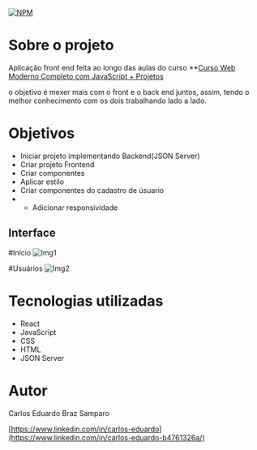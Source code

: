 [![NPM](https://img.shields.io/npm/l/react)](https://github.com/cadusamparo/Cadastro-de-Usuario/blob/main/LICENSE)

# Sobre o projeto

Aplicação front end feita ao longo das aulas do curso **[Curso Web Moderno Completo com JavaScript + Projetos](https://www.udemy.com/course/curso-web/)

o objetivo é mexer mais com o front e o back end juntos, assim, tendo o melhor conhecimento com os dois trabalhando lado a lado.

# Objetivos

- Iniciar projeto implementando Backend(JSON Server)
- Criar projeto Frontend
- Criar componentes
- Aplicar estilo
- Criar componentes do cadastro de úsuario
- - Adicionar responsividade

## Interface

#Início
![Img1](https://github.com/cadusamparo/Cadastro-de-Usuario/assets/128712778/d9d2180f-f486-49fa-aeb0-e1f61026e8ae)

#Usuários
![Img2](https://github.com/cadusamparo/Cadastro-de-Usuario/assets/128712778/67e28113-b345-4cc5-93a5-8825e729e431)

# Tecnologias utilizadas

- React
- JavaScript
- CSS
- HTML
- JSON Server

# Autor
Carlos Eduardo Braz Samparo

[https://www.linkedin.com/in/carlos-eduardo](https://www.linkedin.com/in/carlos-eduardo-b4761326a/)

